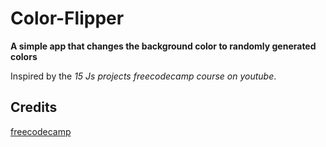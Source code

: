 # Color-Flipper

**A simple app that changes the background color to randomly generated colors**

Inspired by the *15 Js projects freecodecamp course on youtube*.

## Credits
[freecodecamp](https://www.freecodecamp.org)

